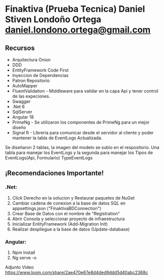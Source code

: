 # Finaktiva (Prueba Tecnica) Daniel Stiven Londoño Ortega daniel.londono.ortega@gmail.com

## Recursos

- Arquitectura Onion
- DDD
- EntityFramework Code First
- Inyeccion de Dependencias
- Patron Repositorio
- AutoMapper
- FluentValidation - Middleware para validar en la capa Api y tener control de las expeciones.
- Swagger
- .Net 6
- SqlServer
- Angular 18
- PrimeNg - Se utilizaron los componentes de PrimeNg para un mejor diseño
- Signal R - Libreria para comunicar desde el servidor al cliente y poder mantener la tabla de EventLogs Actualizada.

Se diseñaron 2 tablas, la imagen del modelo se subio en el respositorio. 
Una tabla para manejar los EventLogs y la segunda para manejar los Tipos de EventLogs(Api, Formulario) TypeEventLogs

## ¡Recomendaciones Importante!

### .Net:

1. Click Derecho en la solucion y Restaurar paquetes de NuGet
2. Cambiar cadena de conexion a la base de datos SQL en appsettings.json ("FinaktivaBDConnection")
3. Crear Base de Datos con el nombre de "Registration"
4. Abrir Consola y seleccionar proyecto de infraestructura
5. Inicializar EntityFramework (Add-Migration Init)
6. Realizar despliegue a la base de datos (Update-database)

### Angular:

1. Npm Install
2. Ng serve -o

Adjunto Video 
https://www.loom.com/share/2ae470e67e8d4ded9ddd5d40abc2368c
